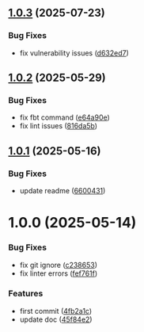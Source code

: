 ## [1.0.3](https://github.com/commercelayer/commercelayer-cli-plugin-metrics/compare/v1.0.2...v1.0.3) (2025-07-23)


### Bug Fixes

* fix vulnerability issues ([d632ed7](https://github.com/commercelayer/commercelayer-cli-plugin-metrics/commit/d632ed714462a87a62686a4f119c42235a81e244))

## [1.0.2](https://github.com/commercelayer/commercelayer-cli-plugin-metrics/compare/v1.0.1...v1.0.2) (2025-05-29)


### Bug Fixes

* fix fbt command ([e64a90e](https://github.com/commercelayer/commercelayer-cli-plugin-metrics/commit/e64a90eea304cecfa1c393af51e1e26b8559fe38))
* fix lint issues ([816da5b](https://github.com/commercelayer/commercelayer-cli-plugin-metrics/commit/816da5b6371cc98e6fcf7c45c02c1dde73960bc2))

## [1.0.1](https://github.com/commercelayer/commercelayer-cli-plugin-metrics/compare/v1.0.0...v1.0.1) (2025-05-16)


### Bug Fixes

* update readme ([6600431](https://github.com/commercelayer/commercelayer-cli-plugin-metrics/commit/6600431ad31f44d6d77371bc8c0775658a612f32))

# 1.0.0 (2025-05-14)


### Bug Fixes

* fix git ignore ([c238653](https://github.com/commercelayer/commercelayer-cli-plugin-metrics/commit/c238653c04a87e0dedcdc05316cbc110d9e6c910))
* fix linter errors ([fef761f](https://github.com/commercelayer/commercelayer-cli-plugin-metrics/commit/fef761f54034f3c0c67853294209b2f28096e86f))


### Features

* first commit ([4fb2a1c](https://github.com/commercelayer/commercelayer-cli-plugin-metrics/commit/4fb2a1c2086930c10bd2a7cd959d34e46f4c7d25))
* update doc ([45f84e2](https://github.com/commercelayer/commercelayer-cli-plugin-metrics/commit/45f84e2635963e2cab2e099e3ad5501e19b6b50b))
